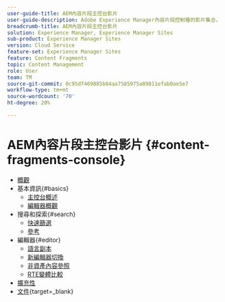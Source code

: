 ```yaml
---
user-guide-title: AEM內容片段主控台影片
user-guide-description: Adobe Experience Manager內容片段控制檯的影片集合。
breadcrumb-title: AEM內容片段主控台影片
solution: Experience Manager, Experience Manager Sites
sub-product: Experience Manager Sites
version: Cloud Service
feature-set: Experience Manager Sites
feature: Content Fragments
topic: Content Management
role: User
team: TM
source-git-commit: 0c95df469885b84aa7585975a89811efab0ae5e7
workflow-type: tm+mt
source-wordcount: '70'
ht-degree: 20%

---
```



# AEM內容片段主控台影片 {#content-fragments-console}

+ [概觀](overview.md)
+ 基本資訊{#basics}
   + [主控台概述](./basics/content-fragments-console.md)
   + [編輯器概觀](./basics/content-fragment-editor.md)
+ 搜尋和探索{#search}
   + [快速篩選](search/fast-filtering.md)
   + [參考](search/references.md)
+ 編輯器{#editor}
   + [語言副本](editor/language-copies.md)
   + [新編輯器切換](editor/new-editor-toggle.md)
   + [非資產內容參照](editor/non-asset-content-references.md)
   + [RTE變體比較](editor/rte-variant-compare.md)
+ [擴充性](https://experienceleague.adobe.com/docs/experience-manager-learn/cloud-service/developing/extensibility/content-fragments/overview.html)
+ [文件](https://experienceleague.adobe.com/docs/experience-manager-cloud-service/content/sites/administering/content-fragments/content-fragments-console.html){target=_blank}

